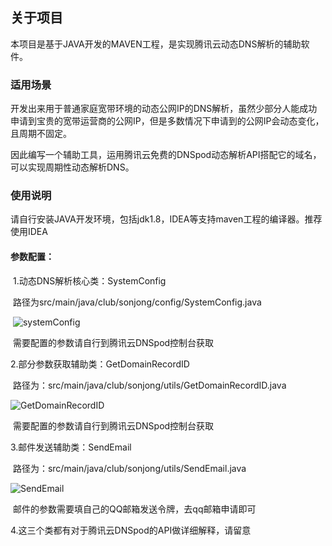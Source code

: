 ## 关于项目

本项目是基于JAVA开发的MAVEN工程，是实现腾讯云动态DNS解析的辅助软件。

### 适用场景

开发出来用于普通家庭宽带环境的动态公网IP的DNS解析，虽然少部分人能成功申请到宝贵的宽带运营商的公网IP，但是多数情况下申请到的公网IP会动态变化，且周期不固定。

因此编写一个辅助工具，运用腾讯云免费的DNSpod动态解析API搭配它的域名，可以实现周期性动态解析DNS。

### 使用说明

请自行安装JAVA开发环境，包括jdk1.8，IDEA等支持maven工程的编译器。推荐使用IDEA

#### 参数配置：

​	1.动态DNS解析核心类：SystemConfig

​		路径为src/main/java/club/sonjong/config/SystemConfig.java

​		![systemConfig](C:\Users\Gaylone\Desktop\新建文件夹\systemConfig.png)

​		需要配置的参数请自行到腾讯云DNSpod控制台获取

2.部分参数获取辅助类：GetDomainRecordID

​	路径为：src/main/java/club/sonjong/utils/GetDomainRecordID.java

![GetDomainRecordID](C:\Users\Gaylone\Desktop\新建文件夹\GetDomainRecordID.png)

​		需要配置的参数请自行到腾讯云DNSpod控制台获取

3.邮件发送辅助类：SendEmail

​	路径为：src/main/java/club/sonjong/utils/SendEmail.java

![SendEmail](C:\Users\Gaylone\Desktop\新建文件夹\SendEmail.png)

​		邮件的参数需要填自己的QQ邮箱发送令牌，去qq邮箱申请即可

4.这三个类都有对于腾讯云DNSpod的API做详细解释，请留意
